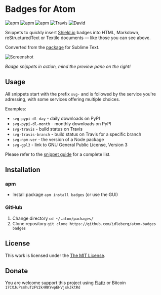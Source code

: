 # Badges for Atom

[![apm](https://img.shields.io/apm/l/badges.svg?style=flat-square)](https://atom.io/packages/badges)
[![apm](https://img.shields.io/apm/v/badges.svg?style=flat-square)](https://atom.io/packages/badges)
[![apm](https://img.shields.io/apm/dm/badges.svg?style=flat-square)](https://atom.io/packages/badges)
[![Travis](https://img.shields.io/travis/idleberg/atom-badges.svg?style=flat-square)](https://travis-ci.org/idleberg/atom-badges)
[![David](https://img.shields.io/david/dev/idleberg/atom-badges.svg?style=flat-square)](https://david-dm.org/idleberg/atom-badges#info=devDependencies)

Snippets to quickly insert [Shield.io](http://shields.io) badges into HTML, Markdown, reStructuredText or Textile documents — like those you can see above.

Converted from the [package](https://github.com/idleberg/sublime-badges) for Sublime Text.

![Screenshot](https://raw.githubusercontent.com/idleberg/atom-badges/master/screenshot.gif)

*Badge snippets in action, mind the preview pane on the right!*

## Usage

All snippets start with the prefix `svg-` and is followed by the service you're adressing, with some services offering multiple choices.

Examples:

* `svg-pypi-dl-day` - daily downloads on PyPI
* `svg-pypi-dl-month` - monthly downloads on PyPI
* `svg-travis` - build status on Travis
* `svg-travis-branch` - build status on Travis for a specific branch
* `svg-npm-ver` - the version of a Node package
* `svg-gpl3` - link to GNU General Public License, Version 3

Please refer to the [snippet guide](snippets.md) for a complete list.

## Installation

### apm

* Install package `apm install badges` (or use the GUI)

### GitHub

1. Change directory `cd ~/.atom/packages/`
2. Clone repository `git clone https://github.com/idleberg/atom-badges badges`

## License

This work is licensed under the [The MIT License](LICENSE).

## Donate

You are welcome support this project using [Flattr](https://flattr.com/submit/auto?user_id=idleberg&url=https://github.com/idleberg/atom-badges) or Bitcoin `17CXJuPsmhuTzFV2k4RKYwpEHVjskJktRd`
